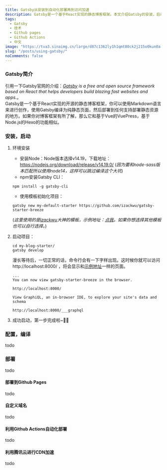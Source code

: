 ```yaml
---
title: Gatsby从安装到自动化部署再到访问加速
description: Gatsby是一个基于React实现的静态博客框架。本文介绍Gatsby的安装，启动，部署到Github Pages，利用Github Actions自动编译部署，自定义域名，利用腾讯云CDN进行访问加速这几方面进行介绍，可以说是从0到1的保姆式教程。
tags:
  - Gatsby
  - 技术
  - Github pages
  - Github Actions
  - 中文
image: "https://tva3.sinaimg.cn/large/d87c1362ly1h1qmt80ck2j215o0kun0a.jpg"
slug: "/posts/using-gatsby/"
noComments: false
---
```



### Gatsby简介  

引用一下Gatsby官网的介绍：*[Gatsby](https://github.com/gatsbyjs/gatsby) is a free and open source framework based on React that helps developers build blazing fast websites and apps.*。  
Gatsby是一个基于React实现的开源的静态博客框架，你可以使用Markdown语言来进行创作，使用Gatsby编译为纯静态页面，然后部署到任何支持部署静态资源的地方。如果你对博客框架有所了解，那么它和基于Vue的VuePress，基于Node.js的Hexo的功能相似。  

### 安装，启动  

1. 环境安装  
    - 安装Node：Node版本选择v14.19，下载地址：https://nodejs.org/download/release/v14.19.0/  (*因为要和node-sass版本匹配所以使用node14，这样可以跳过编译这个大坑*)  
    - npm安装Gatsby CLI：
    ```
    npm install -g gatsby-cli
    ```  
    - 使用模板初始化项目：
    ```
    gatsby new my-default-starter https://github.com/izackwu/gatsby-starter-breeze
    ```  
    (*这里使用的是[izackwu](https://github.com/izackwu)大神的模板，示例地址：[点我](https://gatsby-starter-breeze.netlify.app)。如果你想选择其他模板也可以自行选择。*)  
2. 启动项目：  
    ```
    cd my-blog-starter/
    gatsby develop
    ```  
    漫长等待后，一切正常的话，命令行会有一下字样出现。这时候你就可以访问 http://localhost:8000/ ，将会显示和[示例地址](https://gatsby-starter-breeze.netlify.app)一样的页面。
    ```
    ...
    You can now view gatsby-starter-breeze in the browser.

    http://localhost:8000/

    View GraphiQL, an in-browser IDE, to explore your site's data and schema

    http://localhost:8000/___graphql
    ```  

3. 成功启动，第一步完成啦~🎇🎇


### 配置，编译  

todo

### 部署  

todo

#### 部署到Github Pages   

todo

#### 自定义域名  

todo

#### 利用Github Actions自动化部署  

todo

#### 利用腾讯云进行CDN加速  

todo

